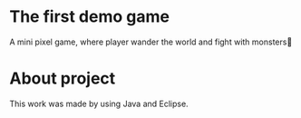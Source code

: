 # The first demo game
A mini pixel game, where player wander the world and fight with monsters👾

# About project
This work was made by using Java and Eclipse.
